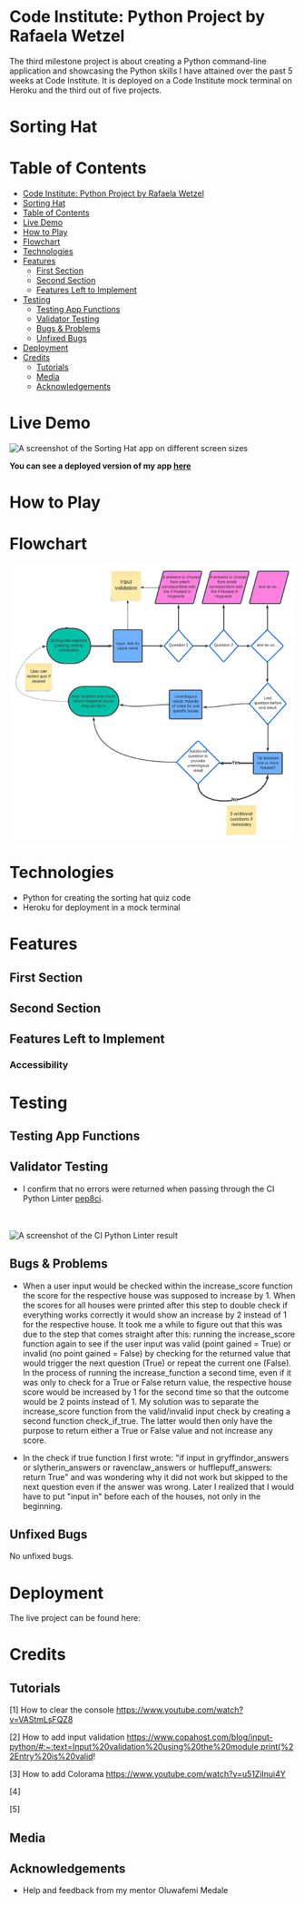 # Code Institute: Python Project by Rafaela Wetzel

The third milestone project is about creating a Python command-line application and showcasing the Python skills I have attained over the past 5 weeks at Code Institute. It is deployed on a Code Institute mock terminal on Heroku and the third out of five projects.  

# Sorting Hat

# Table of Contents

- [Code Institute: Python Project by Rafaela Wetzel](#)
- [Sorting Hat](#sorting-hat)
- [Table of Contents](#table-of-contents)
- [Live Demo](#live-demo)
- [How to Play](#how-to-play)
- [Flowchart](#flowchart)
- [Technologies](#technologies)
- [Features](#features)
  - [First Section](#first-section)
  - [Second Section](#second-section)
  - [Features Left to Implement](#features-left-to-implement)
- [Testing](#testing)
  - [Testing App Functions](#testing-homepage-functions)
  - [Validator Testing](#validator-testing)
  - [Bugs & Problems](#bugs--problems)
  - [Unfixed Bugs](#unfixed-bugs)
- [Deployment](#deployment)
- [Credits](#credits)
  - [Tutorials](#tutorials)
  - [Media](#media)
  - [Acknowledgements](#acknowledgements)

# Live Demo 

![A screenshot of the Sorting Hat app on different screen sizes]()

**You can see a deployed version of my app [here]()**

# How to Play  

# Flowchart

![image](assets/readme_assets/sorting-hat-flowchart.png)

# Technologies

- Python for creating the sorting hat quiz code
- Heroku for deployment in a mock terminal

# Features 

## First Section

## Second Section

## Features Left to Implement

### Accessibility

# Testing 

## Testing App Functions
    
## Validator Testing

- I confirm that no errors were returned when passing through the CI Python Linter [pep8ci](https://pep8ci.herokuapp.com/).

<br /><br />
![A screenshot of the CI Python Linter result]()  

## Bugs & Problems

- When a user input would be checked within the increase_score function the score for the respective house was supposed to increase by 1. When the scores for all houses were printed after this step to double check if everything works correctly it would show an increase by 2 instead of 1 for the respective house. It took me a while to figure out that this was due to the step that comes straight after this: running the increase_score function again to see if the user input was valid (point gained = True) or invalid (no point gained = False) by checking for the returned value that would trigger the next question (True) or repeat the current one (False). In the process of running the increase_function a second time, even if it was only to check for a True or False return value, the respective house score would be increased by 1 for the second time so that the outcome would be 2 points instead of 1. My solution was to separate the increase_score function from the valid/invalid input check by creating a second function check_if_true. The latter would then only have the purpose to return either a True or False value and not increase any score.    

- In the check if true function I first wrote: "if input in gryffindor_answers or slytherin_answers or ravenclaw_answers or hufflepuff_answers: return True" and was wondering why it did not work but skipped to the next question even if the answer was wrong. Later I realized that I would have to put "input in" before each of the houses, not only in the beginning.

## Unfixed Bugs

No unfixed bugs.

# Deployment

The live project can be found here:

# Credits 

## Tutorials 

[1] How to clear the console
https://www.youtube.com/watch?v=VAStmLsFQZ8

[2] How to add input validation
https://www.copahost.com/blog/input-python/#:~:text=Input%20validation%20using%20the%20module,print(%22Entry%20is%20valid!

[3] How to add Colorama
https://www.youtube.com/watch?v=u51Zjlnui4Y 

[4]  

[5] 

## Media

## Acknowledgements

- Help and feedback from my mentor Oluwafemi Medale